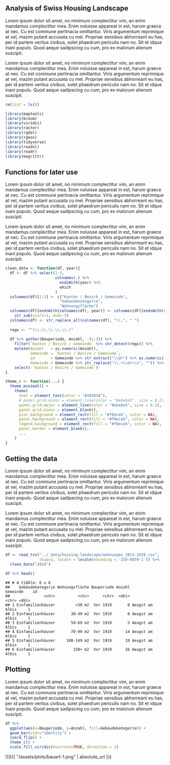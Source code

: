 Analysis of Swiss Housing Landscape
-----------------------------------

Lorem ipsum dolor sit amet, no minimum complectitur vim, an enim mandamus complectitur mea. Enim noluisse appareat in est, harum graece at nec. Cu est commune pertinacia omittantur. Viris argumentum reprimique at vel, mazim putant accusata cu mel. Propriae sensibus abhorreant eu has, per id partem veritus civibus, solet phaedrum periculis nam no. Sit et idque inani populo. Quod aeque sadipscing cu cum, pro ex malorum alienum suscipit.

Lorem ipsum dolor sit amet, no minimum complectitur vim, an enim mandamus complectitur mea. Enim noluisse appareat in est, harum graece at nec. Cu est commune pertinacia omittantur. Viris argumentum reprimique at vel, mazim putant accusata cu mel. Propriae sensibus abhorreant eu has, per id partem veritus civibus, solet phaedrum periculis nam no. Sit et idque inani populo. Quod aeque sadipscing cu cum, pro ex malorum alienum suscipit.

``` r
rm(list = ls())

library(maptools)
library(broom)
library(viridis)
library(raster)
library(rgdal)
library(rgeos)
library(tidyverse)
library(readxl)
library(readr)
library(magrittr)
```

Functions for later use
-----------------------

Lorem ipsum dolor sit amet, no minimum complectitur vim, an enim mandamus complectitur mea. Enim noluisse appareat in est, harum graece at nec. Cu est commune pertinacia omittantur. Viris argumentum reprimique at vel, mazim putant accusata cu mel. Propriae sensibus abhorreant eu has, per id partem veritus civibus, solet phaedrum periculis nam no. Sit et idque inani populo. Quod aeque sadipscing cu cum, pro ex malorum alienum suscipit.

Lorem ipsum dolor sit amet, no minimum complectitur vim, an enim mandamus complectitur mea. Enim noluisse appareat in est, harum graece at nec. Cu est commune pertinacia omittantur. Viris argumentum reprimique at vel, mazim putant accusata cu mel. Propriae sensibus abhorreant eu has, per id partem veritus civibus, solet phaedrum periculis nam no. Sit et idque inani populo. Quod aeque sadipscing cu cum, pro ex malorum alienum suscipit.

``` r
clean_data <- function(df, year){
  df <- df %>% select(1:3,
                      colnames(.) %>%
                        endsWith(year) %>%
                        which
                      )
  colnames(df)[1:3] <- c("Kanton / Bezirk / Gemeinde",
                        "Gebäudekategorie",
                        "Wohnungsfläche")
  colnames(df)[endsWith(colnames(df), year)] <- colnames(df)[endsWith(colnames(df), year)] %>% 
    str_sub(start=1, end=-5)
  colnames(df) <- str_replace_all(colnames(df), "\\.", " ")
  
  regx <- "^(\\.\\.\\.\\.\\.)"
  
  df %>% gather(Bauperiode, Anzahl, -(1:3)) %>% 
    filter(`Kanton / Bezirk / Gemeinde` %>% str_detect(regx)) %>% 
    mutate(Anzahl   = as.numeric(Anzahl),
           Gemeinde = `Kanton / Bezirk / Gemeinde`,
           id       = Gemeinde %>% str_extract("\\d+") %>% as.numeric(),
           Gemeinde = Gemeinde %>% str_replace("\\.+\\d+\\s", "")) %>% 
    select(-`Kanton / Bezirk / Gemeinde`)
}

theme_c <- function(...) {
  theme_minimal() +
    theme(
      text = element_text(color = "#283018"),
      # panel.grid.minor = element_line(color = "#ebebe5", size = 0.2),
      panel.grid.major = element_line(color = "#ebebe5", size = 0.2),
      panel.grid.minor = element_blank(),
      plot.background = element_rect(fill = "#f0eceb", color = NA), 
      panel.background = element_rect(fill = "#f0eceb", color = NA), 
      legend.background = element_rect(fill = "#f0eceb", color = NA),
      panel.border = element_blank(),
      ...
    )
}
```

Getting the data
----------------

Lorem ipsum dolor sit amet, no minimum complectitur vim, an enim mandamus complectitur mea. Enim noluisse appareat in est, harum graece at nec. Cu est commune pertinacia omittantur. Viris argumentum reprimique at vel, mazim putant accusata cu mel. Propriae sensibus abhorreant eu has, per id partem veritus civibus, solet phaedrum periculis nam no. Sit et idque inani populo. Quod aeque sadipscing cu cum, pro ex malorum alienum suscipit.

Lorem ipsum dolor sit amet, no minimum complectitur vim, an enim mandamus complectitur mea. Enim noluisse appareat in est, harum graece at nec. Cu est commune pertinacia omittantur. Viris argumentum reprimique at vel, mazim putant accusata cu mel. Propriae sensibus abhorreant eu has, per id partem veritus civibus, solet phaedrum periculis nam no. Sit et idque inani populo. Quod aeque sadipscing cu cum, pro ex malorum alienum suscipit.

``` r
df <- read_tsv("../_data/housing-landscape/wohnungen_2013-2016.csv",
               skip=2, locale = locale(encoding = 'ISO-8859-1')) %>% 
  clean_data("2016")

df %>% head()
```

    ## # A tibble: 6 x 6
    ##    Gebäudekategorie Wohnungsfläche Bauperiode Anzahl        Gemeinde    id
    ##               <chr>          <chr>      <chr>  <dbl>           <chr> <dbl>
    ## 1 Einfamilienhäuser         <30 m2  Vor 1919       0 Aeugst am Albis     1
    ## 2 Einfamilienhäuser       30-49 m2  Vor 1919       0 Aeugst am Albis     1
    ## 3 Einfamilienhäuser       50-69 m2  Vor 1919       5 Aeugst am Albis     1
    ## 4 Einfamilienhäuser       70-99 m2  Vor 1919      14 Aeugst am Albis     1
    ## 5 Einfamilienhäuser     100-149 m2  Vor 1919      19 Aeugst am Albis     1
    ## 6 Einfamilienhäuser        150+ m2  Vor 1919      26 Aeugst am Albis     1

Plotting
--------

Lorem ipsum dolor sit amet, no minimum complectitur vim, an enim mandamus complectitur mea. Enim noluisse appareat in est, harum graece at nec. Cu est commune pertinacia omittantur. Viris argumentum reprimique at vel, mazim putant accusata cu mel. Propriae sensibus abhorreant eu has, per id partem veritus civibus, solet phaedrum periculis nam no. Sit et idque inani populo. Quod aeque sadipscing cu cum, pro ex malorum alienum suscipit.

``` r
df %>% 
  ggplot(aes(x=Bauperiode, y=Anzahl, fill=Gebäudekategorie)) +
  geom_bar(stat="identity") +
  coord_flip() +
  theme_c() +
  scale_fill_viridis(discrete=TRUE, direction = 1)
```

![]({{ "/assets/plots/bauart-1.png" | absolute_url }})
